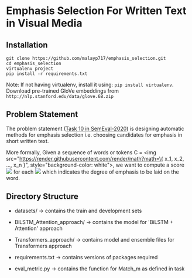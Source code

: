 # Emphasis Selection For Written Text in Visual Media

## Installation
```
git clone https://github.com/malayp717/emphasis_selection.git
cd emphasis_selection
virtualenv project
pip install -r requirements.txt
```

Note: If not having virtualenv, install it using: `pip install virtualenv`.
Download pre-trained GloVe embeddings from `http://nlp.stanford.edu/data/glove.6B.zip`

## Problem Statement
The problem statement ([Task 10 in SemEval-2020](https://competitions.codalab.org/competitions/20815)) is designing automatic methods for emphasis selection i.e. choosing candidates for emphasis in short written text.

More formally,
Given a sequence of words or tokens C = <img src="https://render.githubusercontent.com/render/math?math=\{ x_1, x_2, ..., x_n \}", style="background-color: white">, we want to compute a score <img src="https://render.githubusercontent.com/render/math?math=S_i"> for each <img src="https://render.githubusercontent.com/render/math?math=x_i"> which indicates the degree of emphasis to be laid on the word.

## Directory Structure
- datasets/ -> contains the train and development sets

- BiLSTM_Attention_approach/ -> contains the model for 'BiLSTM + Attention' approach

- Transformers_approach/ -> contains model and ensemble files for Transformers approach

- requirements.txt -> contains versions of packages required

- eval_metric.py -> contains the function for Match_m as defined in task
